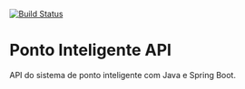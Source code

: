 [![Build Status](https://travis-ci.org/m4t3u2/ponto-inteligente-api.svg?branch=master)](https://travis-ci.org/m4t3u2/ponto-inteligente-api)
# Ponto Inteligente API
API do sistema de ponto inteligente com Java e Spring Boot.

